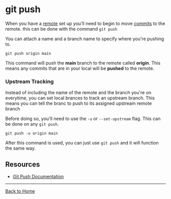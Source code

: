 # git push

When you have a [remote](./REMOTE.md) set up you'll need to begin to move [commits](./COMMIT.md) to the remote. this can be done with the command `git push`

You can attach a name and a branch name to specify where you're pushing to.

```
git push origin main
```

This command will push the **main** branch to the remote called **origin**. This means any commits that are in your local will be **pushed** to the remote.

### Upstream Tracking

Instead of including the name of the remote and the branch you're on everytime, you can set local brances to track an upstream branch. This means you can tell the branc to push to its assigned upstream remote branch

Before doing so, you'll need to use the `-u` or `--set-upstream` flag. This can be done on any `git push`.

```
git push -u origin main
```

After this command is used, you can just use `git push` and it will function the same way.

## Resources

- [Git Push Documentation](https://git-scm.com/docs/git-push)

---

[Back to Home](../README.md)
